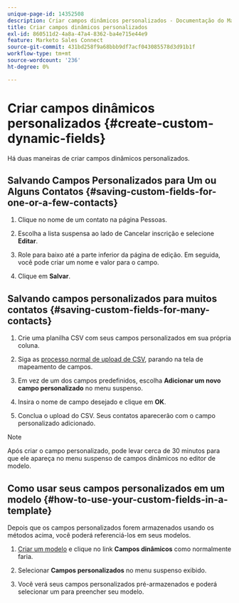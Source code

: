 ```yaml
---
unique-page-id: 14352508
description: Criar campos dinâmicos personalizados - Documentação do Marketo - Documentação do produto
title: Criar campos dinâmicos personalizados
exl-id: 860511d2-4a8a-47a4-8362-ba4e715e44e9
feature: Marketo Sales Connect
source-git-commit: 431bd258f9a68bbb9df7acf043085578d3d91b1f
workflow-type: tm+mt
source-wordcount: '236'
ht-degree: 0%

---
```


# Criar campos dinâmicos personalizados {#create-custom-dynamic-fields}

Há duas maneiras de criar campos dinâmicos personalizados.

## Salvando Campos Personalizados para Um ou Alguns Contatos {#saving-custom-fields-for-one-or-a-few-contacts}

1. Clique no nome de um contato na página Pessoas.

1. Escolha a lista suspensa ao lado de Cancelar inscrição e selecione **Editar**.

1. Role para baixo até a parte inferior da página de edição. Em seguida, você pode criar um nome e valor para o campo.

1. Clique em **Salvar**.

## Salvando campos personalizados para muitos contatos {#saving-custom-fields-for-many-contacts}

1. Crie uma planilha CSV com seus campos personalizados em sua própria coluna.

1. Siga as [processo normal de upload de CSV](/help/marketo/product-docs/marketo-sales-connect/people/managing-contacts/import-contacts-via-csv.md), parando na tela de mapeamento de campos.

1. Em vez de um dos campos predefinidos, escolha **Adicionar um novo campo personalizado** no menu suspenso.

1. Insira o nome de campo desejado e clique em **OK**.

1. Conclua o upload do CSV. Seus contatos aparecerão com o campo personalizado adicionado.

>[!NOTE]
>
>Após criar o campo personalizado, pode levar cerca de 30 minutos para que ele apareça no menu suspenso de campos dinâmicos no editor de modelo.

## Como usar seus campos personalizados em um modelo {#how-to-use-your-custom-fields-in-a-template}

Depois que os campos personalizados forem armazenados usando os métodos acima, você poderá referenciá-los em seus modelos.

1. [Criar um modelo](/help/marketo/product-docs/marketo-sales-connect/templates/create-a-new-template.md) e clique no link **Campos dinâmicos** como normalmente faria.

1. Selecionar **Campos personalizados** no menu suspenso exibido.

1. Você verá seus campos personalizados pré-armazenados e poderá selecionar um para preencher seu modelo.
